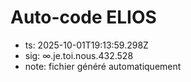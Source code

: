 # Auto-code ELIOS
- ts: 2025-10-01T19:13:59.298Z
- sig: ∞.je.toi.nous.432.528
- note: fichier généré automatiquement